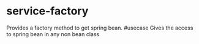 # service-factory
Provides a factory method to get spring bean.
#usecase
Gives the access to spring bean in any non bean class 

